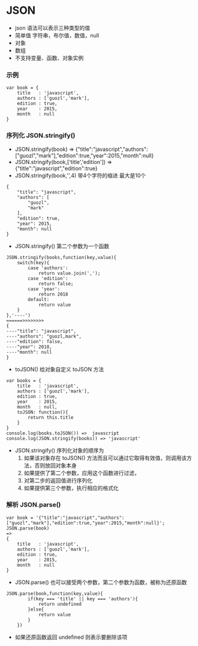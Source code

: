 # JSON

- json 语法可以表示三种类型的值
- 简单值 字符串，布尔值，数值，null
- 对象 
- 数组
- 不支持变量、函数、对象实例

### 示例
```
var book = {
    title   : 'javascript',
    authors : ['guozl','mark'],
    edition : true,
    year    : 2015,
    month   : null
}
```
### 序列化 JSON.stringify()
- JSON.stringify(book) => {"title":"javascript","authors":["guozl","mark"],"edition":true,"year":2015,"month":null}
- JSON.stringify(book,['title','edition']) => {"title":"javascript","edition":true}
- JSON.stringify(book,'',4)  带4个字符的缩进 最大是10个
```
{
    "title": "javascript",
    "authors": [
        "guozl",
        "mark"
    ],
    "edition": true,
    "year": 2015,
    "month": null
}
```
- JSON.stringify() 第二个参数为一个函数
```
JSON.stringify(books,function(key,value){
    switch(key){
        case 'authors':
            return value.join(',');
        case 'edition':
            return false;
        case 'year':
            return 2018
        default:
            return value
    }
},'----')
======>>>>>>>>
{
----"title": "javascript",
----"authors": "guozl,mark",
----"edition": false,
----"year": 2018,
----"month": null
}
```
- toJSON() 给对象自定义 toJSON 方法
```
var books = {
    title   : 'javascript',
    authors : ['guozl','mark'],
    edition : true,
    year    : 2015,
    month   : null,
    toJSON: function(){
        return this.title
    }
}
console.log(books.toJSON()) =>  javascript
console.log(JSON.stringify(books)) => 'javascript'
```
- JSON.stringify() 序列化对象的顺序为
    1. 如果该对象存在 toJSON() 方法而且可以通过它取得有效值，则调用该方法，否则放回对象本身
    2. 如果提供了第二个参数，应用这个函数进行过滤，
    3. 对第二步的返回值进行序列化
    4. 如果提供第三个参数，执行相应的格式化


### 解析 JSON.parse()
```
var book = '{"title":"javascript","authors":["guozl","mark"],"edition":true,"year":2015,"month":null}';
JSON.parse(book)
=>
{
    title   : 'javascript',
    authors : ['guozl','mark'],
    edition : true,
    year    : 2015,
    month   : null
}
```
- JSON.parse() 也可以接受两个参数，第二个参数为函数，被称为还原函数
```
JSON.parse(book,function(key,value){
        if(key === 'title' || key === 'authors'){
            return undefined
        }else{
            return value
        }
    })
```
- 如果还原函数返回 undefined 则表示要删除该项